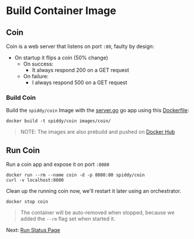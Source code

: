 # Build Container Image

## Coin

Coin is a web server that listens on port `:80`, faulty by design:

* On startup it flips a coin (50% change)
  * On success:
    * It always respond 200 on a GET request
  * On failure:
    * I always respond 500 on a GET request

### Build Coin

Build the `spiddy/coin` Image with the [server.go](../images/coin/server.go) go app using this [Dockerfile](../images/coin/Dockerfile):

```shell
docker build -t spiddy/coin images/coin/
```

> NOTE: The images are also prebuild and pushed on [Docker Hub](https://hub.docker.com/r/spiddy/coin/tags/)

## Run Coin

Run a coin app and expose it on port `:8080`

```shell
docker run --rm --name coin -d -p 8080:80 spiddy/coin
curl -v localhost:8080
```

Clean up the running coin now, we'll restart it later using an orchestrator.

```shell
docker stop coin
```

> The container will be auto-removed when stopped, because we added the `--rm` flag set when started it.

Next: [Run Status Page](./03-run-status-page.md)
